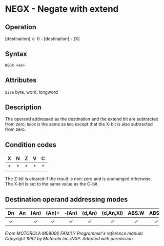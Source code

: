 # NEGX - Negate with extend

## Operation
[destination] ← 0 - [destination] - [X]

## Syntax
```assembly
NEGX <ea>
```

## Attributes
`Size`  byte, word, longword

## Description
The operand addressed as the destination and the extend bit are subtracted from zero. `NEGX` is the same as `NEG` except that the X-bit is also subtracted from zero.

## Condition codes
| X | N | Z | V | C |
|:-:|:-:|:-:|:-:|:-:|
|*|*|*|*|*|

The Z-bit is cleared if the result is non-zero and is unchanged otherwise. The X-bit is set to the same value as the C-bit.

## Destination operand addressing modes
|Dn|An|(An)|(An)+|&#x2011;(An)|(d,An)|(d,An,Xi)|ABS.W|ABS.L|(d,PC)|(d,PC,Xn)|imm|
|:-:|:-:|:-:|:-:|:-:|:-:|:-:|:-:|:-:|:-:|:-:|:-:|
|✓||✓|✓|✓|✓|✓|✓|✓||||

*From MOTOROLA M68000 FAMILY Programmer's reference manual. Copyright 1992 by Motorola Inc./NXP. Adapted with permission.*